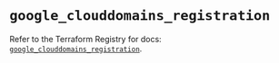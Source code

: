 # `google_clouddomains_registration`

Refer to the Terraform Registry for docs: [`google_clouddomains_registration`](https://registry.terraform.io/providers/hashicorp/google-beta/6.19.0/docs/resources/google_clouddomains_registration).
